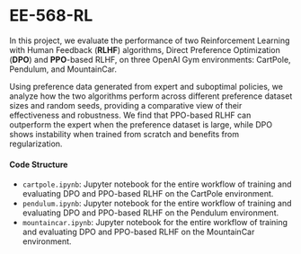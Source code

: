 # EE-568-RL

In this project, we evaluate the performance of two Reinforcement Learning with Human Feedback (**RLHF**) algorithms, Direct Preference Optimization (**DPO**) and **PPO**-based RLHF, on three OpenAI Gym environments: CartPole, Pendulum, and MountainCar.

Using preference data generated from expert and suboptimal policies, we analyze how the two algorithms perform across different preference dataset sizes and random seeds, providing a comparative view of their effectiveness and robustness. We find that PPO-based RLHF can outperform the expert when the preference dataset is large, while DPO shows instability when trained from scratch and benefits from regularization.

#### Code Structure

+ `cartpole.ipynb`: Jupyter notebook for the entire workflow of training and evaluating DPO and PPO-based RLHF on the CartPole environment.
+ `pendulum.ipynb`: Jupyter notebook for the entire workflow of training and evaluating DPO and PPO-based RLHF on the Pendulum environment.
+ `mountaincar.ipynb`: Jupyter notebook for the entire workflow of training and evaluating DPO and PPO-based RLHF on the MountainCar environment.